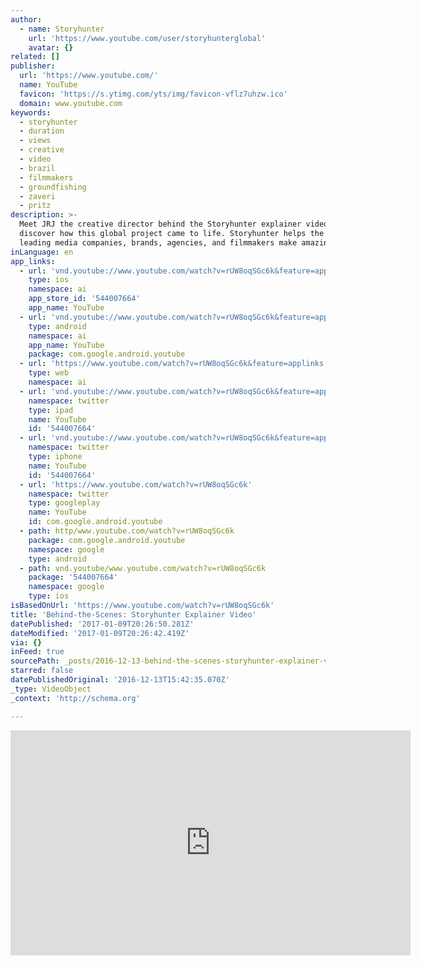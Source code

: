 ```yaml
---
author:
  - name: Storyhunter
    url: 'https://www.youtube.com/user/storyhunterglobal'
    avatar: {}
related: []
publisher:
  url: 'https://www.youtube.com/'
  name: YouTube
  favicon: 'https://s.ytimg.com/yts/img/favicon-vflz7uhzw.ico'
  domain: www.youtube.com
keywords:
  - storyhunter
  - duration
  - views
  - creative
  - video
  - brazil
  - filmmakers
  - groundfishing
  - zaveri
  - pritz
description: >-
  Meet JRJ the creative director behind the Storyhunter explainer video and
  discover how this global project came to life. Storyhunter helps the world's
  leading media companies, brands, agencies, and filmmakers make amazing videos.
inLanguage: en
app_links:
  - url: 'vnd.youtube://www.youtube.com/watch?v=rUW8oqSGc6k&feature=applinks'
    type: ios
    namespace: ai
    app_store_id: '544007664'
    app_name: YouTube
  - url: 'vnd.youtube://www.youtube.com/watch?v=rUW8oqSGc6k&feature=applinks'
    type: android
    namespace: ai
    app_name: YouTube
    package: com.google.android.youtube
  - url: 'https://www.youtube.com/watch?v=rUW8oqSGc6k&feature=applinks'
    type: web
    namespace: ai
  - url: 'vnd.youtube://www.youtube.com/watch?v=rUW8oqSGc6k&feature=applinks'
    namespace: twitter
    type: ipad
    name: YouTube
    id: '544007664'
  - url: 'vnd.youtube://www.youtube.com/watch?v=rUW8oqSGc6k&feature=applinks'
    namespace: twitter
    type: iphone
    name: YouTube
    id: '544007664'
  - url: 'https://www.youtube.com/watch?v=rUW8oqSGc6k'
    namespace: twitter
    type: googleplay
    name: YouTube
    id: com.google.android.youtube
  - path: http/www.youtube.com/watch?v=rUW8oqSGc6k
    package: com.google.android.youtube
    namespace: google
    type: android
  - path: vnd.youtube/www.youtube.com/watch?v=rUW8oqSGc6k
    package: '544007664'
    namespace: google
    type: ios
isBasedOnUrl: 'https://www.youtube.com/watch?v=rUW8oqSGc6k'
title: 'Behind-the-Scenes: Storyhunter Explainer Video'
datePublished: '2017-01-09T20:26:50.281Z'
dateModified: '2017-01-09T20:26:42.419Z'
via: {}
inFeed: true
sourcePath: _posts/2016-12-13-behind-the-scenes-storyhunter-explainer-video.md
starred: false
datePublishedOriginal: '2016-12-13T15:42:35.070Z'
_type: VideoObject
_context: 'http://schema.org'

---
```

<iframe src="https://cdn.embedly.com/widgets/media.html?src=https%3A%2F%2Fwww.youtube.com%2Fembed%2FrUW8oqSGc6k%3Ffeature%3Doembed&amp;url=http%3A%2F%2Fwww.youtube.com%2Fwatch%3Fv%3DrUW8oqSGc6k&amp;image=https%3A%2F%2Fi.ytimg.com%2Fvi%2FrUW8oqSGc6k%2Fhqdefault.jpg&amp;key=b7d04c9b404c499eba89ee7072e1c4f7&amp;type=text%2Fhtml&amp;schema=youtube" width="640" height="360" scrolling="no" frameborder="0" allowfullscreen="" style=""></iframe>